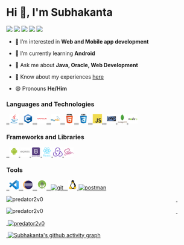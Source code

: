 <h1>Hi 👋, I'm Subhakanta</h1>

<a href="https://linkedin.com/in/subhakanta-roul"> <img src="https://img.shields.io/badge/-subhakanta%20roul-blue?style=flat-square&logo=Linkedin&logoColor=white&link=https://www.linkedin.com/in/subhakanta-roul/"/></a>
<a href="mailto:papu.roul99@gmail.com"> <img src="https://img.shields.io/badge/-papu.roul99@gmail.com-c14438?style=flat-square&logo=Gmail&logoColor=white&link=mailto:sr.subhakanta@gmail.com"/></a>
<a href="https://www.hackerrank.com/predator2v0"> <img src="https://img.shields.io/badge/-predator2v0-2EC866?style=flat-square&logo=hackerrank&logoColor=white&link=https://www.hackerrank.com/predator2v0"/></a>
<a href="https://stackoverflow.com/users/11253118/predator2v0"> <img src="https://img.shields.io/badge/-predator2v0-F48024?style=flat-square&logo=Stackoverflow&logoColor=white&link=https://stackoverflow.com/users/11253118/predator2v0"/></a>
<a href="https://twitter.com/predator2v0"> <img src="https://img.shields.io/badge/-predator2v0-1A91DA?style=flat-square&logo=twitter&logoColor=white&link=https://twitter.com/predator2v0"/></a>

-   👀 I’m interested in **Web and Mobile app development**

-   🌱 I’m currently learning **Android**

-   💬 Ask me about **Java, Oracle, Web Development**

-   📄 Know about my experiences [here](https://predator2v0.github.io/myportfolio/res/sr_resume.pdf)

-   😄 Pronouns **He/Him**

<!-- <h3 align="left">Connect with me:</h3>
<p align="left">
<a href="https://twitter.com/predator2v0" target="blank"><img align="center" src="https://raw.githubusercontent.com/rahuldkjain/github-profile-readme-generator/neutral-icons/src/images/icons/Social/twitter.svg" alt="predator2v0" height="25" width="25" /></a>
<a href="https://linkedin.com/in/subhakanta-roul" target="blank"><img align="center" src="https://raw.githubusercontent.com/rahuldkjain/github-profile-readme-generator/neutral-icons/src/images/icons/Social/linked-in-alt.svg" alt="subhakanta-roul" height="25" width="25" /></a>
<a href="https://stackoverflow.com/users/predator2v0" target="blank"><img align="center" src="https://raw.githubusercontent.com/rahuldkjain/github-profile-readme-generator/neutral-icons/src/images/icons/Social/stack-overflow.svg" alt="predator2v0" height="25" width="25" /></a>
<a href="https://medium.com/@predator2v0" target="blank"><img align="center" src="https://raw.githubusercontent.com/rahuldkjain/github-profile-readme-generator/neutral-icons/src/images/icons/Social/medium.svg" alt="@predator2v0" height="25" width="25" /></a>
<a href="https://www.hackerrank.com/predator2v0" target="blank"><img align="center" src="https://raw.githubusercontent.com/rahuldkjain/github-profile-readme-generator/neutral-icons/src/images/icons/Social/hackerrank.svg" alt="predator2v0" height="25" width="25" /></a>
<a href="https://auth.geeksforgeeks.org/user/predator2v0" target="blank"><img align="center" src="https://raw.githubusercontent.com/rahuldkjain/github-profile-readme-generator/neutral-icons/src/images/icons/Social/geeks-for-geeks.svg" alt="predator2v0" height="25" width="25" /></a>
</p> -->

<h3 align="left">Languages and Technologies </h3>
<p align="left">
<a href="https://www.java.com" target="_blank">&nbsp; <img src="https://raw.githubusercontent.com/devicons/devicon/master/icons/java/java-original.svg" alt="java" width="25" height="25" class="skill-icon"/> </a>
<a href="https://www.cprogramming.com/" target="_blank">&nbsp; <img src="https://raw.githubusercontent.com/devicons/devicon/master/icons/c/c-original.svg" alt="c" width="25" height="25" class="skill-icon"/> </a>  
<a href="https://www.oracle.com/" target="_blank">&nbsp; <img src="https://raw.githubusercontent.com/devicons/devicon/master/icons/oracle/oracle-original.svg" alt="oracle" width="25" height="25" class="skill-icon"/> </a> 
<a href="https://www.mysql.com/" target="_blank">&nbsp; <img src="https://raw.githubusercontent.com/devicons/devicon/master/icons/mysql/mysql-original-wordmark.svg" alt="mysql" width="25" height="25" class="skill-icon"/> </a> 
<a href="https://www.w3.org/html/" target="_blank">&nbsp; <img src="https://raw.githubusercontent.com/devicons/devicon/master/icons/html5/html5-original-wordmark.svg" alt="html5" width="25" height="25" class="skill-icon"/> </a>  
<a href="https://www.w3schools.com/css/" target="_blank">&nbsp; <img src="https://raw.githubusercontent.com/devicons/devicon/master/icons/css3/css3-original-wordmark.svg" alt="css3" width="25" height="25" class="skill-icon"/> </a>
<a href="https://developer.mozilla.org/en-US/docs/Web/JavaScript" target="_blank">&nbsp; <img src="https://raw.githubusercontent.com/devicons/devicon/master/icons/javascript/javascript-original.svg" alt="javascript" width="25" height="25" class="skill-icon"/> </a>
<a href="https://www.php.net" target="_blank">&nbsp; <img src="https://raw.githubusercontent.com/devicons/devicon/master/icons/php/php-original.svg" alt="php" width="25" height="25" class="skill-icon"/> </a>
<a href="https://www.mongodb.com/" target="_blank"> <img src="https://raw.githubusercontent.com/devicons/devicon/master/icons/mongodb/mongodb-original-wordmark.svg" alt="mongodb" width="25" height="25"/> </a> 
<a href="https://nodejs.org" target="_blank"> <img src="https://raw.githubusercontent.com/devicons/devicon/master/icons/nodejs/nodejs-original-wordmark.svg" alt="nodejs" width="25" height="25"/> </a> 
</p>
<h3 align="left">Frameworks and Libraries </h3>
<p align="left"> 
<a href="https://developer.android.com" target="_blank">&nbsp; <img src="https://raw.githubusercontent.com/devicons/devicon/master/icons/android/android-original-wordmark.svg" alt="android" width="25" height="25" class="skill-icon"/> </a> 
<a href="https://expressjs.com" target="_blank"> <img src="https://raw.githubusercontent.com/devicons/devicon/master/icons/express/express-original-wordmark.svg" alt="express" width="25" height="25"/> </a> 
<a href="https://getbootstrap.com" target="_blank"> <img src="https://raw.githubusercontent.com/devicons/devicon/master/icons/bootstrap/bootstrap-plain-wordmark.svg" alt="bootstrap" width="25" height="25"/> </a>
<a href="https://reactjs.org/" target="_blank"> <img src="https://raw.githubusercontent.com/devicons/devicon/master/icons/react/react-original-wordmark.svg" alt="react" width="25" height="25"/> </a> 
<a href="https://redux.js.org" target="_blank"> <img src="https://raw.githubusercontent.com/devicons/devicon/master/icons/redux/redux-original.svg" alt="redux" width="25" height="25"/> </a>
<a href="https://sass-lang.com" target="_blank"> <img src="https://raw.githubusercontent.com/devicons/devicon/master/icons/sass/sass-original.svg" alt="sass" width="25" height="25"/> </a>
</p>
<h3 align="left">Tools </h3>
<p align="left">
<a href="https://code.visualstudio.com/" target="_blank">&nbsp; <img src="img/vs-code.svg" alt="vscode" width="25" height="25" class="skill-icon"/> </a>  
<a href="https://www.eclipse.org/" target="_blank">&nbsp; <img src="img/eclipse.svg" alt="eclipse" width="25" height="25" class="skill-icon"/> </a>  
<a href="https://developer.android.com/studio" target="_blank">&nbsp; <img src="img/android-studio.svg" alt="androidstudio" width="25" height="25" class="skill-icon"/> </a>  
<a href="https://git-scm.com/" target="_blank">&nbsp; <img src="https://www.vectorlogo.zone/logos/git-scm/git-scm-icon.svg" alt="git" width="25" height="25" class="skill-icon"/> </a>  
<a href="https://www.linux.org/" target="_blank">&nbsp; <img src="https://raw.githubusercontent.com/devicons/devicon/master/icons/linux/linux-original.svg" alt="linux" width="25" height="25" class="skill-icon"/> </a>
<a href="https://postman.com" target="_blank"> <img src="https://www.vectorlogo.zone/logos/getpostman/getpostman-icon.svg" alt="postman" width="25" height="25"/>
</p>
<p>&nbsp;<img align="left" src="https://github-readme-stats.vercel.app/api?username=predator2v0&show_icons=true&locale=en&cache_seconds=1800&theme=material-palenight" alt="predator2v0" width="450"/></p>

<p>&nbsp;<img align="left" src="https://github-readme-streak-stats.herokuapp.com/?user=predator2v0&theme=material-palenight" alt="predator2v0" width="450"/></p>

<p>&nbsp;<img align="center" src="https://github-readme-stats.vercel.app/api/top-langs?username=predator2v0&show_icons=true&locale=en&layout=compact&theme=material-palenight" alt="predator2v0" /></p>

<p>&nbsp;<img src="https://activity-graph.herokuapp.com/graph?username=predator2v0&amp;theme=github" alt="Subhakanta&#39;s github activity graph">
</a> 
</p>
